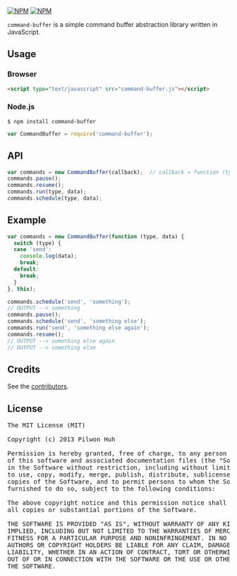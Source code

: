 [![NPM](https://nodei.co/npm/command-buffer.png?downloads=false&stars=false)](https://npmjs.org/package/command-buffer) [![NPM](https://nodei.co/npm-dl/command-buffer.png?months=6)](https://npmjs.org/package/command-buffer)

`command-buffer` is a simple command buffer abstraction library written in JavaScript.


## Usage

### Browser

```html
<script type="text/javascript" src="command-buffer.js"></script>
```

### Node.js

    $ npm install command-buffer

```js
var CommandBuffer = require('command-buffer');
```


## API

```js
var commands = new CommandBuffer(callback);  // callback = function (type, data) {}
commands.pause();
commands.resume();
commands.run(type, data);
commands.schedule(type, data);
```


## Example

```js
var commands = new CommandBuffer(function (type, data) {
  switch (type) {
  case 'send':
    console.log(data);
    break;
  default:
    break;
  }
}, this);

commands.schedule('send', 'something');
// OUTPUT --> something
commands.pause();
commands.schedule('send', 'something else');
commands.run('send', 'something else again');
commands.resume();
// OUTPUT --> something else again
// OUTPUT --> something else
```


## Credits

  See the [contributors](https://github.com/pilwon/command-buffer/graphs/contributors).


## License

<pre>
The MIT License (MIT)

Copyright (c) 2013 Pilwon Huh

Permission is hereby granted, free of charge, to any person obtaining a copy
of this software and associated documentation files (the "Software"), to deal
in the Software without restriction, including without limitation the rights
to use, copy, modify, merge, publish, distribute, sublicense, and/or sell
copies of the Software, and to permit persons to whom the Software is
furnished to do so, subject to the following conditions:

The above copyright notice and this permission notice shall be included in
all copies or substantial portions of the Software.

THE SOFTWARE IS PROVIDED "AS IS", WITHOUT WARRANTY OF ANY KIND, EXPRESS OR
IMPLIED, INCLUDING BUT NOT LIMITED TO THE WARRANTIES OF MERCHANTABILITY,
FITNESS FOR A PARTICULAR PURPOSE AND NONINFRINGEMENT. IN NO EVENT SHALL THE
AUTHORS OR COPYRIGHT HOLDERS BE LIABLE FOR ANY CLAIM, DAMAGES OR OTHER
LIABILITY, WHETHER IN AN ACTION OF CONTRACT, TORT OR OTHERWISE, ARISING FROM,
OUT OF OR IN CONNECTION WITH THE SOFTWARE OR THE USE OR OTHER DEALINGS IN
THE SOFTWARE.
</pre>
